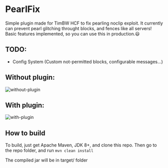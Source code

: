 # PearlFix
Simple plugin made for TimBW HCF to fix pearling noclip exploit. It currently can prevent pearl glitching throught blocks, and fences like all servers! Basic features implemented, so you can use this in production.😃

## TODO:
- Config System (Custom not-permitted blocks, configurable messages...)

## Without plugin:
![without-plugin](https://github.com/timof121/PearlGlitchFix/blob/main/readme/without_plugin.gif)

## With plugin:
![with-plugin](https://github.com/timof121/PearlGlitchFix/blob/main/readme/with_plugin.gif)

## How to build
To build, just get Apache Maven, JDK 8+, and clone this repo. Then go to the repo folder, and run ```mvn clean install```

The compiled jar will be in target/ folder
